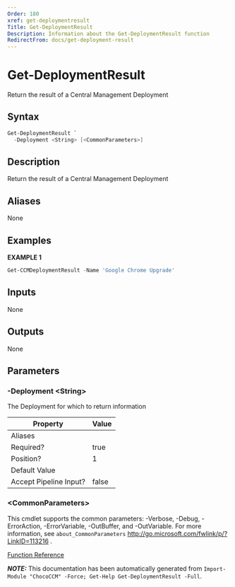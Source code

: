 ```yaml
---
Order: 180
xref: get-deploymentresult
Title: Get-DeploymentResult
Description: Information about the Get-DeploymentResult function
RedirectFrom: docs/get-deployment-result
---
```


# Get-DeploymentResult

<!-- This documentation is automatically generated from /Get-DeploymentResult.ps1 using GenerateDocs.ps1. Contributions are welcome at the original location(s). -->

Return the result of a Central Management Deployment

## Syntax

~~~powershell
Get-DeploymentResult `
  -Deployment <String> [<CommonParameters>]
~~~

## Description

Return the result of a Central Management Deployment


## Aliases

None

## Examples

 **EXAMPLE 1**

~~~powershell
Get-CCMDeploymentResult -Name 'Google Chrome Upgrade'

~~~

## Inputs

None

## Outputs

None

## Parameters

###  -Deployment &lt;String&gt;
The Deployment for which to return information

Property               | Value
---------------------- | -----
Aliases                |
Required?              | true
Position?              | 1
Default Value          |
Accept Pipeline Input? | false

### &lt;CommonParameters&gt;

This cmdlet supports the common parameters: -Verbose, -Debug, -ErrorAction, -ErrorVariable, -OutBuffer, and -OutVariable. For more information, see `about_CommonParameters` http://go.microsoft.com/fwlink/p/?LinkID=113216 .



[Function Reference](xref:chococcm-functions)

***NOTE:*** This documentation has been automatically generated from `Import-Module "ChocoCCM" -Force; Get-Help Get-DeploymentResult -Full`.
